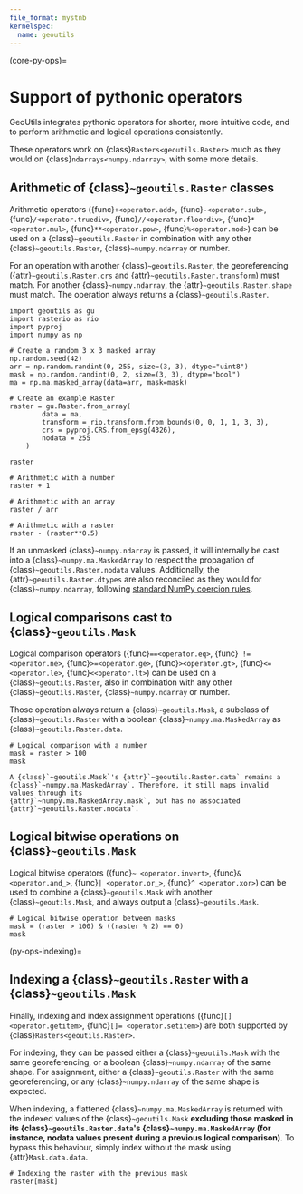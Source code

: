 ```yaml
---
file_format: mystnb
kernelspec:
  name: geoutils
---
```


(core-py-ops)=
# Support of pythonic operators

GeoUtils integrates pythonic operators for shorter, more intuitive code, and to perform arithmetic and logical operations consistently.

These operators work on {class}`Rasters<geoutils.Raster>` much as they would on {class}`ndarrays<numpy.ndarray>`, with some more details.

## Arithmetic of {class}`~geoutils.Raster` classes

Arithmetic operators ({func}`+<operator.add>`, {func}`-<operator.sub>`, {func}`/<operator.truediv>`, {func}`//<operator.floordiv>`, {func}`*<operator.mul>`,
{func}`**<operator.pow>`, {func}`%<operator.mod>`) can be used on a {class}`~geoutils.Raster` in combination with any other {class}`~geoutils.Raster`,
{class}`~numpy.ndarray` or number.

For an operation with another {class}`~geoutils.Raster`, the georeferencing ({attr}`~geoutils.Raster.crs` and {attr}`~geoutils.Raster.transform`) must match.
For another {class}`~numpy.ndarray`, the {attr}`~geoutils.Raster.shape` must match. The operation always returns a {class}`~geoutils.Raster`.

```{code-cell} ipython3
import geoutils as gu
import rasterio as rio
import pyproj
import numpy as np

# Create a random 3 x 3 masked array
np.random.seed(42)
arr = np.random.randint(0, 255, size=(3, 3), dtype="uint8")
mask = np.random.randint(0, 2, size=(3, 3), dtype="bool")
ma = np.ma.masked_array(data=arr, mask=mask)

# Create an example Raster
raster = gu.Raster.from_array(
        data = ma,
        transform = rio.transform.from_bounds(0, 0, 1, 1, 3, 3),
        crs = pyproj.CRS.from_epsg(4326),
        nodata = 255
    )

raster
```

```{code-cell} ipython3
# Arithmetic with a number
raster + 1
```

```{code-cell} ipython3
# Arithmetic with an array
raster / arr

```
```{code-cell} ipython3
# Arithmetic with a raster
raster - (raster**0.5)
```

If an unmasked {class}`~numpy.ndarray` is passed, it will internally be cast into a {class}`~numpy.ma.MaskedArray` to respect the propagation of
{class}`~geoutils.Raster.nodata` values. Additionally, the {attr}`~geoutils.Raster.dtypes` are also reconciled as they would for {class}`~numpy.ndarray`,
following [standard NumPy coercion rules](https://numpy.org/doc/stable/reference/generated/numpy.find_common_type.html).

## Logical comparisons cast to {class}`~geoutils.Mask`

Logical comparison operators ({func}`==<operator.eq>`, {func}` != <operator.ne>`, {func}`>=<operator.ge>`, {func}`><operator.gt>`, {func}`<=<operator.le>`,
{func}`<<operator.lt>`) can be used on a {class}`~geoutils.Raster`, also in combination with any other {class}`~geoutils.Raster`, {class}`~numpy.ndarray` or
number.

Those operation always return a {class}`~geoutils.Mask`, a subclass of {class}`~geoutils.Raster` with a boolean {class}`~numpy.ma.MaskedArray`
as {class}`~geoutils.Raster.data`.

```{code-cell} ipython3
# Logical comparison with a number
mask = raster > 100
mask
```

```{note}
A {class}`~geoutils.Mask`'s {attr}`~geoutils.Raster.data` remains a {class}`~numpy.ma.MaskedArray`. Therefore, it still maps invalid values through its
{attr}`~numpy.ma.MaskedArray.mask`, but has no associated {attr}`~geoutils.Raster.nodata`.
```

## Logical bitwise operations on {class}`~geoutils.Mask`

Logical bitwise operators ({func}`~ <operator.invert>`, {func}`& <operator.and_>`, {func}`| <operator.or_>`, {func}`^ <operator.xor>`) can be used to
combine a {class}`~geoutils.Mask` with another {class}`~geoutils.Mask`, and always output a {class}`~geoutils.Mask`.

```{code-cell} ipython3
# Logical bitwise operation between masks
mask = (raster > 100) & ((raster % 2) == 0)
mask
```

(py-ops-indexing)=

## Indexing a {class}`~geoutils.Raster` with a {class}`~geoutils.Mask`

Finally, indexing and index assignment operations ({func}`[] <operator.getitem>`, {func}`[]= <operator.setitem>`) are both supported by
{class}`Rasters<geoutils.Raster>`.

For indexing, they can be passed either a {class}`~geoutils.Mask` with the same georeferencing, or a boolean {class}`~numpy.ndarray` of the same shape.
For assignment, either a {class}`~geoutils.Raster` with the same georeferencing, or any {class}`~numpy.ndarray` of the same shape is expected.

When indexing, a flattened {class}`~numpy.ma.MaskedArray` is returned with the indexed values of the {class}`~geoutils.Mask` **excluding those masked in its
{class}`~geoutils.Raster.data`'s {class}`~numpy.ma.MaskedArray` (for instance, nodata values present during a previous logical comparison)**. To bypass this
behaviour, simply index without the mask using {attr}`Mask.data.data`.

```{code-cell} ipython3
# Indexing the raster with the previous mask
raster[mask]
```
